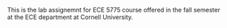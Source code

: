 This is the lab assignemnt for ECE 5775 course offered in the fall semester at the ECE department at Cornell University. 

